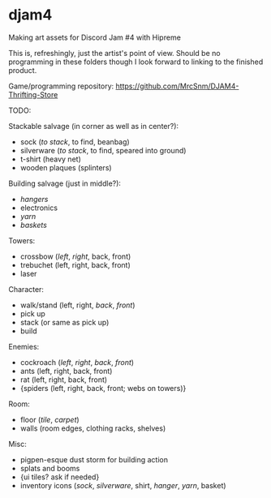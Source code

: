 # djam4
Making art assets for Discord Jam #4 with Hipreme

This is, refreshingly, just the artist's point of view. Should be no programming in these folders though I look forward to linking to the finished product.

Game/programming repository: https://github.com/MrcSnm/DJAM4-Thrifting-Store


TODO:

Stackable salvage (in corner as well as in center?):
- sock (*to stack*, to find, beanbag)
- silverware (*to stack*, to find, speared into ground)
- t-shirt (heavy net)
- wooden plaques (splinters)

Building salvage (just in middle?):
- *hangers*
- electronics
- *yarn*
- *baskets*

Towers:
- crossbow (*left*, *right*, back, front)
- trebuchet (left, right, back, front)
- laser

Character:
- walk/stand (left, right, *back*, *front*)
- pick up
- stack (or same as pick up)
- build

Enemies:
- cockroach (*left*, *right*, *back*, *front*)
- ants (left, right, back, front)
- rat (left, right, back, front)
- {spiders (left, right, back, front; webs on towers)}

Room:
- floor (*tile*, *carpet*)
- walls (room edges, clothing racks, shelves)

Misc:
- pigpen-esque dust storm for building action
- splats and booms
- {ui tiles? ask if needed}
- inventory icons (*sock*, *silverware*, shirt, *hanger*, *yarn*, basket)
